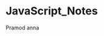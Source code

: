 # JavaScript_Notes


Pramod anna
<!--stackedit_data:
eyJoaXN0b3J5IjpbMzk4NjU4MTg5LDEyOTEzMDg2NTNdfQ==
-->